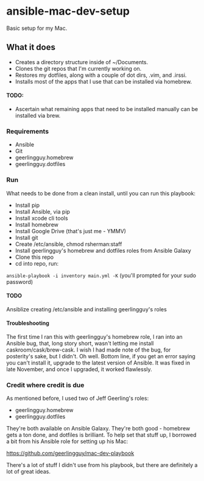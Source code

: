 # ansible-mac-dev-setup
Basic setup for my Mac.

## What it does
- Creates a directory structure inside of ~/Documents.
- Clones the git repos that I'm currently working on.
- Restores my dotfiles, along with a couple of dot dirs, .vim, and .irssi.
- Installs most of the apps that I use that can be installed via homebrew.

#### TODO:
- Ascertain what remaining apps that need to be installed manually can be installed via brew.

### Requirements
- Ansible
- Git
- geerlingguy.homebrew
- geerlingguy.dotfiles

### Run
What needs to be done from a clean install, until you can run this playbook:

- Install pip
- Install Ansible, via pip
- Install xcode cli tools
- Install homebrew
- Install Google Drive (that's just me - YMMV)
- Install git
- Create /etc/ansible, chmod rsherman:staff
- Install geerlingguy's homebrew and dotfiles roles from Ansible Galaxy
- Clone this repo
- cd into repo, run:

`ansible-playbook -i inventory main.yml -K` (you'll prompted for your sudo password)

#### TODO
Ansiblize creating /etc/ansible and installing geerlingguy's roles

#### Troubleshooting
The first time I ran this with geerlingguy's homebrew role, I ran into an Ansible bug, that, long story short, wasn't 
letting me install caskroom/cask/brew-cask. I wish I had made note of the bug, for posterity's sake, but I didn't. Oh
well. Bottom line, if you get an error saying you can't install it, upgrade to the latest version of Ansible. It was 
fixed in late November, and once I upgraded, it worked flawlessly.

### Credit where credit is due
As mentioned before, I used two of Jeff Geerling's roles:
- geerlingguy.homebrew
- geerlingguy.dotfiles

They're both available on Ansible Galaxy. They're both good - homebrew gets a ton done, and dotfiles is brilliant.
To help set that stuff up, I borrowed a bit from his Ansible role for setting up his Mac:

https://github.com/geerlingguy/mac-dev-playbook

There's a lot of stuff I didn't use from his playbook, but there are definitely a lot of great ideas.

